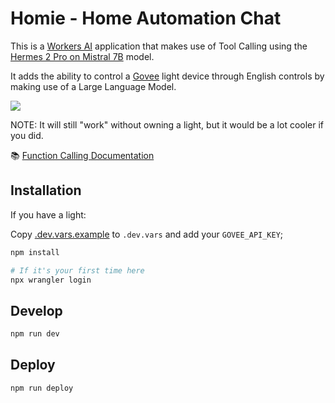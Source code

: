 # Homie - Home Automation Chat

This is a [Workers AI](https://developers.cloudflare.com/workers-ai/) application that makes use of Tool Calling using the [Hermes 2 Pro on Mistral 7B](https://developers.cloudflare.com/workers-ai/models/hermes-2-pro-mistral-7b/) model.

It adds the ability to control a [Govee](https://us.govee.com/) light device through English controls by making use of a Large Language Model.

[<img src="https://img.youtube.com/vi/Id5oKCa__IA/0.jpg">](https://youtu.be/Id5oKCa__IA "Lightbulb Moment Tool/Function Calling - YouTube walkthrough")

NOTE: It will still "work" without owning a light, but it would be a lot cooler if you did.

📚 [Function Calling Documentation](https://developers.cloudflare.com/workers-ai/configuration/function-calling/)

## Installation

If you have a light:

Copy [.dev.vars.example](./.dev.vars.example) to `.dev.vars` and add your `GOVEE_API_KEY`;

```bash
npm install
```

```bash
# If it's your first time here
npx wrangler login
```

## Develop

```bash
npm run dev
```

## Deploy

```bash
npm run deploy
```



